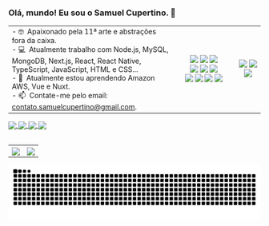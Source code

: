 ### Olá, mundo! Eu sou o Samuel Cupertino. 🚀

<table>
    <tr>
        <td width="65%">
            - 🤓&ensp;Apaixonado pela 11ª arte e abstrações fora da caixa. <br>
            - 💻&ensp;Atualmente trabalho com Node.js, MySQL, MongoDB, Next.js, React, React Native, TypeScript, JavaScript, HTML e CSS... <br>
            - 🌱&ensp;Atualmente estou aprendendo Amazon AWS, Vue e Nuxt. <br>
            - 📫&ensp;Contate-me pelo email: <a href="mailto:contato.samuelcupertino@gmail.com">contato.samuelcupertino@gmail.com</a>.
        </td>
        <td width="25%">
            <div align="center">
                <img width="40" src="https://cdn.jsdelivr.net/gh/devicons/devicon/icons/html5/html5-plain-wordmark.svg" />
                <img width="40" src="https://cdn.jsdelivr.net/gh/devicons/devicon/icons/css3/css3-plain-wordmark.svg" />
                <img width="40" src="https://cdn.jsdelivr.net/gh/devicons/devicon/icons/javascript/javascript-plain.svg" />
            </div>
            <div align="center">
                <img width="40" src="https://cdn.jsdelivr.net/gh/devicons/devicon/icons/php/php-plain.svg" />
                <img width="40" src="https://cdn.jsdelivr.net/gh/devicons/devicon/icons/mysql/mysql-original-wordmark.svg" />
                <img width="40" src="https://cdn.jsdelivr.net/gh/devicons/devicon/icons/mongodb/mongodb-plain-wordmark.svg" />
            </div>
            <div align="center">
                <img width="40" src="https://cdn.jsdelivr.net/gh/devicons/devicon/icons/nodejs/nodejs-plain.svg" />
                <img width="40" src="https://cdn.jsdelivr.net/gh/devicons/devicon/icons/typescript/typescript-original.svg" />
                <img width="40" src="https://cdn.jsdelivr.net/gh/devicons/devicon/icons/react/react-original.svg" />
                <img width="40" src="https://raw.githubusercontent.com/danielcranney/readme-generator/main/public/icons/skills/nextjs-colored-dark.svg" />
            </div>
        </td>
        <td width="10%">
            <div align="center">
                <img width="40" src="https://cdn.jsdelivr.net/gh/devicons/devicon/icons/amazonwebservices/amazonwebservices-original.svg" />
                <img width="40" src="https://cdn.jsdelivr.net/gh/devicons/devicon/icons/vuejs/vuejs-original.svg" />
                <img width="40" src="https://cdn.jsdelivr.net/gh/devicons/devicon/icons/nuxtjs/nuxtjs-original.svg" />
            </div>
        </td>
    </tr>
</table>
  
<div>
  <a href="https://www.linkedin.com/in/samuel-cupertino-618ba3218/" target="_blank">
    <img align="center" src="https://img.shields.io/badge/LinkedIn-0077B5?style=for-the-badge&logo=linkedin&logoColor=white" />
  </a>
  <a href="mailto:contato.samuelcupertino@gmail.com">
    <img align="center" src="https://img.shields.io/badge/Gmail-D14836?style=for-the-badge&logo=gmail&logoColor=white" />
  </a>  
  <a href="https://www.instagram.com/samuelcupertino.dev" target="_blank">
    <img align="center" src="https://img.shields.io/badge/Instagram-E4405F?style=for-the-badge&logo=instagram&logoColor=white" />
  </a>
  <a href="https://codepen.io/samuelCupertino" target="_blank">
    <img align="center" width="75" src="https://i1.wp.com/blog.codepen.io/wp-content/uploads/2012/08/main_logo.jpeg?resize=690%2C258&ssl=1" />
  </a>    
</div>

<br>

<table>
    <tr>
        <td>
            <a href="https://github.com/anuraghazra/github-readme-stats">
              <img align="center" src="https://github-readme-stats.vercel.app/api?username=samuelCupertino&show_icons=true&theme=tokyonight" />
            </a>
        </td>
        <td>
            <a href="https://github.com/anuraghazra/convoychat">
              <img align="center" src="https://github-readme-stats.vercel.app/api/top-langs/?username=samuelCupertino&layout=compact&theme=tokyonight" />
            </a>
        </td>
    </tr> 
</table>

![Snake animation](https://github.com/samuelCupertino/samuelCupertino/blob/output/github-contribution-grid-snake.svg)
